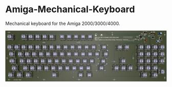 # Amiga-Mechanical-Keyboard
Mechanical keyboard for the Amiga 2000/3000/4000.

<p align="center"><img src="/Images/AmigaKeyboard2.png" width="750"></p>

